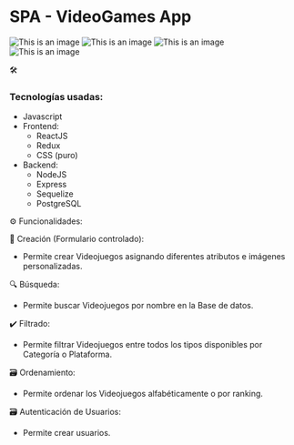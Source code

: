 <h1> SPA - VideoGames App </h1>

![This is an image](https://res.cloudinary.com/de2od3piw/image/upload/c_scale,w_350/v1668989651/pics/videogames1_qhqtbm.png)
![This is an image](https://res.cloudinary.com/de2od3piw/image/upload/c_scale,w_350/v1668989651/pics/videogames2_zhnlzh.png)
![This is an image](https://res.cloudinary.com/de2od3piw/image/upload/c_scale,w_350/v1668989651/pics/videogames3_yh6rci.png)
![This is an image](https://res.cloudinary.com/de2od3piw/image/upload/c_scale,w_350/v1668989651/pics/videogames4_rkw415.png)




🛠️ <h3> Tecnologías usadas: </h3>
  * Javascript
  * Frontend: 
    - ReactJS
    - Redux 
    - CSS (puro)
  * Backend: 
    - NodeJS
    - Express
    - Sequelize
    - PostgreSQL

⚙️ Funcionalidades:

👾 Creación (Formulario controlado):
  * Permite crear Videojuegos asignando diferentes atributos e imágenes personalizadas.

🔍 Búsqueda:
  * Permite buscar Videojuegos por nombre en la Base de datos.

✔️ Filtrado:
  * Permite filtrar Videojuegos entre todos los tipos disponibles por Categoría o Plataforma.

🗃️ Ordenamiento:
  * Permite ordenar los Videojuegos alfabéticamente o por ranking.

🗃️ Autenticación de Usuarios:
  * Permite crear usuarios.

